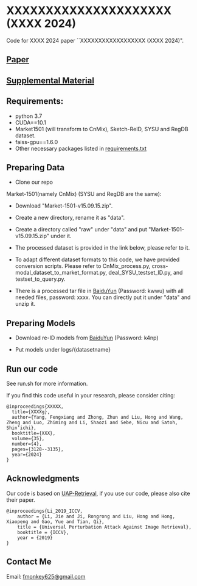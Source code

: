 # XXXXXXXXXXXXXXXXXXXXX (XXXX 2024)

Code for XXXX 2024 paper ``XXXXXXXXXXXXXXXXXX (XXXX 2024)".


## [Paper](pdfs/XXXX.pdf)

## [Supplemental Material](pdfs/MetaAttack_Supp.pdf)

## Requirements:
* python 3.7
* CUDA==10.1
* Market1501 (will transform to CnMix), Sketch-ReID, SYSU and RegDB dataset.
* faiss-gpu==1.6.0
* Other necessary packages listed in [requirements.txt](requirements.txt)

## Preparing Data

* Clone our repo

Market-1501(namely CnMix) (SYSU and RegDB are the same):
* Download "Market-1501-v15.09.15.zip".
* Create a new directory, rename it as "data".
* Create a directory called "raw" under "data" and put "Market-1501-v15.09.15.zip" under it.
* The processed dataset is provided in the link below, please refer to it.
* To adapt different dataset formats to this code, we have provided conversion scripts. Please refer to CnMix_process.py, cross-modal_dataset_to_market_format.py, deal_SYSU_testset_ID.py, and testset_to_query.py. 


* There is a processed tar file in [BaiduYun](https://pan.baidu.com/s/1dAMc0HEk_xEBQIJD1JWkPA?pwd=kwwu) (Password: kwwu)  with all needed files,
  password: xxxx. You can directly put it under "data" and unzip it.

## Preparing Models

* Download re-ID models from [BaiduYun](https://pan.baidu.com/s/1lGoahWk--y-A008zl01VMQ?pwd=k4np) (Password: k4np)


* Put models under logs/{datasetname}

## Run our code
 
See run.sh for more information.

If you find this code useful in your research, please consider citing:

```
@inproceedings{XXXXX,
  title={XXXXg},
  author={Yang, Fengxiang and Zhong, Zhun and Liu, Hong and Wang, Zheng and Luo, Zhiming and Li, Shaozi and Sebe, Nicu and Satoh, Shin’ichi},
  booktitle={XXX},
  volume={35},
  number={4},
  pages={3128--3135},
  year={2024}
}
```

## Acknowledgments

Our code is based on [UAP-Retrieval](https://github.com/theFool32/UAP_retrieval), 
if you use our code, please also cite their paper.
```
@inproceedings{Li_2019_ICCV,
    author = {Li, Jie and Ji, Rongrong and Liu, Hong and Hong, Xiaopeng and Gao, Yue and Tian, Qi},
    title = {Universal Perturbation Attack Against Image Retrieval},
    booktitle = {ICCV},
    year = {2019}
}
```
## Contact Me

Email: fmonkey625@gmail.com

